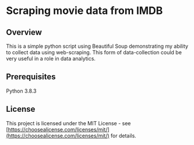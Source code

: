 # Scraping movie data from IMDB

## Overview
This is a simple python script using Beautiful Soup demonstrating my ability to collect data using web-scraping. This form of data-collection could be very useful in a role in data analytics.

## Prerequisites
Python 3.8.3

## License
This project is licensed under the MIT License - see [https://choosealicense.com/licenses/mit/](https://choosealicense.com/licenses/mit/) for details.
